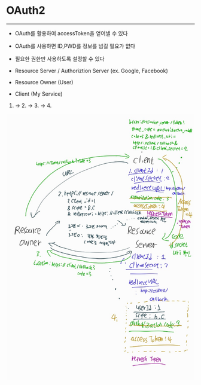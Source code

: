 # OAuth2

---

- OAuth를 활용하여 accessToken을 얻어낼 수 있다
- OAuth를 사용하면 ID,PWD를 정보를 넘길 필요가 없다
- 필요한 권한만 사용하도록 설정할 수 있다



- Resource Server / Authoriztion Server (ex. Google, Facebook)
- Resource Owner (User)
- Client (My Service)



1. -> 2. -> 3. -> 4.

<img src="OAuth2.assets/image-20211017193459087.png" alt="image-20211017193459087"  />